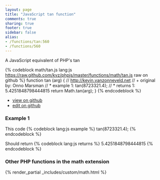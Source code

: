 ```yaml
---
layout: page
title: "JavaScript tan function"
comments: true
sharing: true
footer: true
sidebar: false
alias:
- /functions/tan:560
- /functions/560
---
```

<!-- Generated by Rakefile:build -->
A JavaScript equivalent of PHP's tan

{% codeblock math/tan.js lang:js https://raw.github.com/kvz/phpjs/master/functions/math/tan.js raw on github %}
function tan (arg) {
  // http://kevin.vanzonneveld.net
  // +   original by: Onno Marsman
  // *     example 1: tan(8723321.4);
  // *     returns 1: 5.4251848798444815
  return Math.tan(arg);
}
{% endcodeblock %}

 - [view on github](https://github.com/kvz/phpjs/blob/master/functions/math/tan.js)
 - [edit on github](https://github.com/kvz/phpjs/edit/master/functions/math/tan.js)

### Example 1
This code
{% codeblock lang:js example %}
tan(8723321.4);
{% endcodeblock %}

Should return
{% codeblock lang:js returns %}
5.4251848798444815
{% endcodeblock %}


### Other PHP functions in the math extension
{% render_partial _includes/custom/math.html %}
